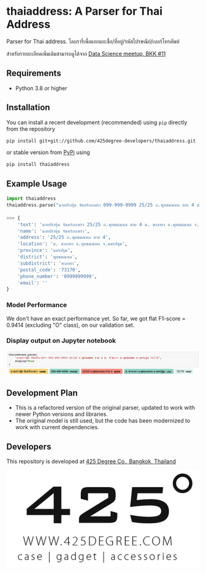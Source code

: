 # thaiaddress: A Parser for Thai Address

Parser for Thai address. ไลบรารี่เพื่อแยกแยะชื่อ/ที่อยู่/รหัสไปรษณีย์/เบอร์โทรศัพท์

สำหรับรายละเอียดเพิ่มเติมสามารถดูได้จาก [Data Science meetup, BKK #11](https://www.youtube.com/watch?v=0tPkQR_vXwc)

## Requirements

- Python 3.8 or higher

## Installation

You can install a recent development (recommended) using `pip` directly
from the repository

```sh
pip install git+git://github.com/425degree-developers/thaiaddress.git
```

or stable version from [PyPi](https://pypi.org/project/thaiaddress/) using

```sh
pip install thaiaddress
```

## Example Usage

```py
import thaiaddress
thaiaddress.parse("นายปรายุ้ด จันทร์กะเพรา 099-999-9999 25/25 ถ.พุทธมณฑล สาย 4 ต. ศาลายา อ.พุทธมณฑล จ.นครปฐม 73170")

>>> {
    'text': 'นายปรายุ้ด จันทร์กะเพรา 25/25 ถ.พุทธมณฑล สาย 4 ต. ศาลายา อ.พุทธมณฑล จ.นครปฐม 73170',
    'name': 'นายปรายุ้ด จันทร์กะเพรา',
    'address': '25/25 ถ.พุทธมณฑล สาย 4',
    'location': 'ต. ศาลายา อ.พุทธมณฑล จ.นครปฐม',
    'province': 'นครปฐม',
    'district': 'พุทธมณฑล',
    'subdistrict': 'ศาลายา',
    'postal_code': '73170',
    'phone_number': '0999999999',
    'email': ''
}
```

### Model Performance

We don't have an exact performance yet. So far, we got flat F1-score = 0.9414 (excluding "O" class),
on our validation set.

### Display output on Jupyter notebook

<img src="https://raw.githubusercontent.com/425degree-developers/thaiaddress/master/images/example-usage.png" />

## Development Plan

- This is a refactored version of the original parser, updated to work with newer Python versions and libraries.
- The original model is still used, but the code has been modernized to work with current dependencies.

## Developers

This repository is developed at [425 Degree Co., Bangkok, Thailand](https://www.425degree.com/)

<img src="https://raw.githubusercontent.com/425degree-developers/thaiaddress/master/images/425degree-logo.png" />
